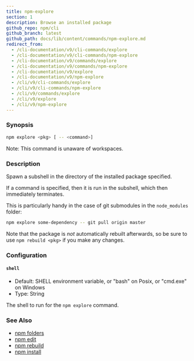 ```yaml
---
title: npm-explore
section: 1
description: Browse an installed package
github_repo: npm/cli
github_branch: latest
github_path: docs/lib/content/commands/npm-explore.md
redirect_from:
  - /cli-documentation/v9/cli-commands/explore
  - /cli-documentation/v9/cli-commands/npm-explore
  - /cli-documentation/v9/commands/explore
  - /cli-documentation/v9/commands/npm-explore
  - /cli-documentation/v9/explore
  - /cli-documentation/v9/npm-explore
  - /cli/v9/cli-commands/explore
  - /cli/v9/cli-commands/npm-explore
  - /cli/v9/commands/explore
  - /cli/v9/explore
  - /cli/v9/npm-explore
---
```


### Synopsis

```bash
npm explore <pkg> [ -- <command>]
```

Note: This command is unaware of workspaces.

### Description

Spawn a subshell in the directory of the installed package specified.

If a command is specified, then it is run in the subshell, which then
immediately terminates.

This is particularly handy in the case of git submodules in the
`node_modules` folder:

```bash
npm explore some-dependency -- git pull origin master
```

Note that the package is *not* automatically rebuilt afterwards, so be
sure to use `npm rebuild <pkg>` if you make any changes.

### Configuration

#### `shell`

* Default: SHELL environment variable, or "bash" on Posix, or "cmd.exe" on
  Windows
* Type: String

The shell to run for the `npm explore` command.

### See Also

* [npm folders](/cli/v9/configuring-npm/folders)
* [npm edit](/cli/v9/commands/npm-edit)
* [npm rebuild](/cli/v9/commands/npm-rebuild)
* [npm install](/cli/v9/commands/npm-install)
